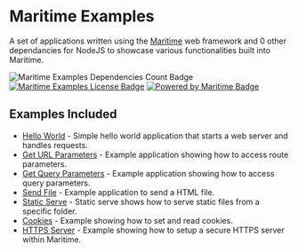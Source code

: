 # Maritime Examples

A set of applications written using the [Maritime](https://github.com/t0mgithub/maritime) web framework and 0 other dependancies for NodeJS to showcase various functionalities built into Maritime.

![Maritime Examples Dependencies Count Badge](https://img.shields.io/badge/dependencies-0-red)
[![Maritime Examples License Badge](https://img.shields.io/badge/license-MIT-blue)](LICENSE)
[![Powered by Maritime Badge](https://img.shields.io/badge/powered%20by-maritime-red)](https://github.com/t0mgithub/maritime)

## Examples Included

- [Hello World](/hello-world) - Simple hello world application that starts a web server and handles requests.
- [Get URL Parameters](/get-url-parameters) - Example application showing how to access route parameters.
- [Get Query Parameters](/get-query-parameters) - Example application showing how to access query parameters.
- [Send File](/send-file) - Example application to send a HTML file.
- [Static Serve](/static-serve) - Static serve shows how to serve static files from a specific folder.
- [Cookies](/cookies) - Example showing how to set and read cookies.
- [HTTPS Server](/https-server) - Example showing how to setup a secure HTTPS server within Maritime.
